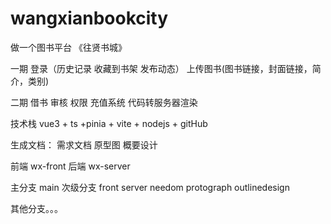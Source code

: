 # wangxianbookcity
做一个图书平台 《往贤书城》

一期
登录（历史记录 收藏到书架 发布动态） 上传图书(图书链接，封面链接，简介，类别) 

二期 
借书 审核 权限 充值系统
代码转服务器渲染

技术栈
 vue3 + ts +pinia + vite  + nodejs + gitHub
 
生成文档：
  需求文档 原型图 概要设计
  
前端 wx-front
后端 wx-server

主分支 main
次级分支 front server needom protograph outlinedesign

其他分支。。。
